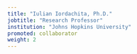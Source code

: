 ```yaml
---
title: "Iulian Iordachita, Ph.D."
jobtitle: "Research Professor"
institution: "Johns Hopkins University"
promoted: collaborator
weight: 2
---
```



